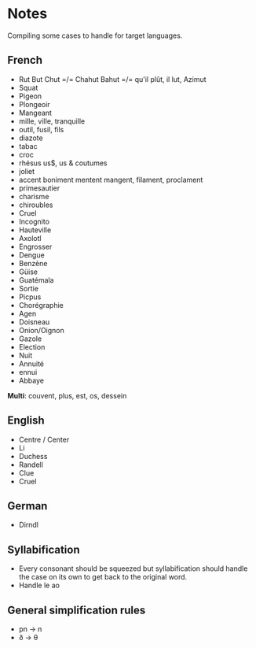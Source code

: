 # Notes

Compiling some cases to handle for target languages.

## French

* Rut But Chut =/= Chahut Bahut =/= qu'il plût, il lut, Azimut
* Squat
* Pigeon
* Plongeoir
* Mangeant
* mille, ville, tranquille
* outil, fusil, fils
* diazote
* tabac
* croc
* rhésus us$, us & coutumes
* joliet
* accent boniment mentent mangent, filament, proclament
* primesautier
* charisme
* chiroubles
* Cruel
* Incognito
* Hauteville
* Axolotl
* Engrosser
* Dengue
* Benzène
* Güise
* Guatémala
* Sortie
* Picpus
* Chorégraphie
* Agen
* Doisneau
* Onion/Oignon
* Gazole
* Election
* Nuit
* Annuité
* ennui
* Abbaye

**Multi**:
couvent, plus, est, os, dessein

## English

* Centre / Center
* Li
* Duchess
* Randell
* Clue
* Cruel

## German

* Dirndl

## Syllabification

* Every consonant should be squeezed but syllabification should handle the case on its own to get back to the original word.
* Handle le ao

## General simplification rules

* pn -> n
* ð -> θ
